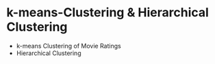# k-means-Clustering & Hierarchical Clustering 
* k-means Clustering of Movie Ratings 
* Hierarchical Clustering 
